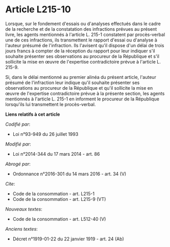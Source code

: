 # Article L215-10

Lorsque, sur le fondement d'essais ou d'analyses effectués dans le cadre de la recherche et de la constatation des
infractions prévues au présent livre, les agents mentionnés à l'article L. 215-1 constatent par procès-verbal une de ces
infractions, ils transmettent le rapport d'essai ou d'analyse à l'auteur présumé de l'infraction. Ils l'avisent qu'il dispose
d'un délai de trois jours francs à compter de la réception du rapport pour leur indiquer s'il souhaite présenter ses
observations au procureur de la République et s'il sollicite la mise en œuvre de l'expertise contradictoire prévue à
l'article L. 215-9.

Si, dans le délai mentionné au premier alinéa du présent article, l'auteur présumé de l'infraction leur indique qu'il
souhaite présenter ses observations au procureur de la République et qu'il sollicite la mise en œuvre de l'expertise
contradictoire prévue à la présente section, les agents mentionnés à l'article L. 215-1 en informent le procureur de la
République lorsqu'ils lui transmettent le procès-verbal.

**Liens relatifs à cet article**

_Codifié par_:

  - Loi n°93-949 du 26 juillet 1993

_Modifié par_:

  - Loi n°2014-344 du 17 mars 2014 - art. 86

_Abrogé par_:

  - Ordonnance n°2016-301 du 14 mars 2016 - art. 34 (V)

_Cite_:

  - Code de la consommation - art. L215-1
  - Code de la consommation - art. L215-9 (VT)

_Nouveaux textes_:

  - Code de la consommation - art. L512-40 (V)

_Anciens textes_:

  - Décret n°1919-01-22 du 22 janvier 1919 - art. 24 (Ab)
